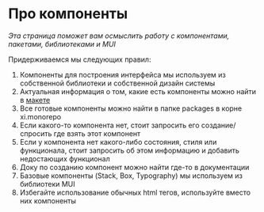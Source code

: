 # Про компоненты

_Эта страница поможет вам осмыслить работу с компонентами, пакетами, библиотеками и MUI_

Придерживаемся мы следующих правил:

1. Компоненты для построения интерфейса мы используем из собственной библиотеки и собственной дизайн системы
2. Актуальная информация о том, какие есть компоненты можно найти в [макете](https://www.figma.com/file/Kj2qDdyHNRhnJXbzz0kkJV/%F0%9F%96%8D%EF%B8%8F-Components?type=design&node-id=253-11313&t=gDoV30KYDVmZhc2q-4)
3. Все готовые компоненты можно найти в папке packages в корне xi.monorepo
4. Если какого-то компонента нет, стоит запросить его создание/спросить где взять этот компонент
5. Если у компонента нет какого-либо состояния, стиля или функционала, стоит запросить об этом информацию и добавить недостающих функционал
6. Доку по созданию компонент можно найти где-то в документации
7. Базовые компоненты (Stack, Box, Typography) мы используем из библиотеки MUI
8. Избегайте использование обычных html тегов, используйте вместо них компоненты
